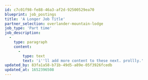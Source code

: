 ```yaml
---
id: c7c01f98-fe88-46a3-af2d-92500529ea70
blueprint: job_postings
title: 'A Longer Job Title'
partner_selection: overlander-mountain-lodge
job_type: 'Part time'
job_description:
  -
    type: paragraph
    content:
      -
        type: text
        text: 'i''ll add more content to these next. prollly.'
updated_by: 83fa1a58-b71b-49d5-a89e-05f3926fcedb
updated_at: 1652396508
---
```

